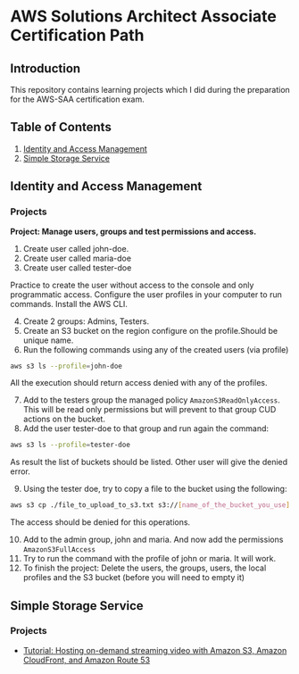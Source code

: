 # AWS Solutions Architect Associate Certification Path

## Introduction

This repository contains learning projects which I did during the preparation for the AWS-SAA certification exam. 

## Table of Contents

 1. [Identity and Access Management](#identity-and-access-management)
 2. [Simple Storage Service](#s3)

## Identity and Access Management

### Projects

**Project: Manage users, groups and test permissions and access.**

1. Create user called john-doe.
2. Create user called maria-doe
3. Create user called tester-doe

Practice to create the user without access to the console and only programmatic access. Configure
the user profiles in your computer to run commands. Install the AWS CLI.

4. Create 2 groups: Admins, Testers.
5. Create an S3 bucket on the region configure on the profile.Should be unique name.
6. Run the following commands using any of the created users (via profile)

```bash
aws s3 ls --profile=john-doe
```
All the execution should return access denied with any of the profiles.

7. Add to the testers group the managed policy `AmazonS3ReadOnlyAccess`. This will be read only permissions but will prevent to that group CUD actions on the bucket.
8. Add the user tester-doe to that group and run again the command:
```bash
aws s3 ls --profile=tester-doe
```
As result the list of buckets should be listed. Other user will give the denied error.

9. Using the tester doe, try to copy a file to the bucket using the following:
```bash
aws s3 cp ./file_to_upload_to_s3.txt s3://[name_of_the_bucket_you_use] --profile=tester-doe
```
The access should be denied for this operations.

10. Add to the admin group, john and maria. And now add the permissions `AmazonS3FullAccess`
11. Try to run the command with the profile of john or maria. It will work.
12. To finish the project: Delete the users, the groups, users, the local profiles and the S3 bucket (before you will need to empty it)

## Simple Storage Service

### Projects

- [Tutorial: Hosting on-demand streaming video with Amazon S3, Amazon CloudFront, and Amazon Route 53](https://docs.aws.amazon.com/AmazonS3/latest/userguide/tutorial-s3-cloudfront-route53-video-streaming.html)

